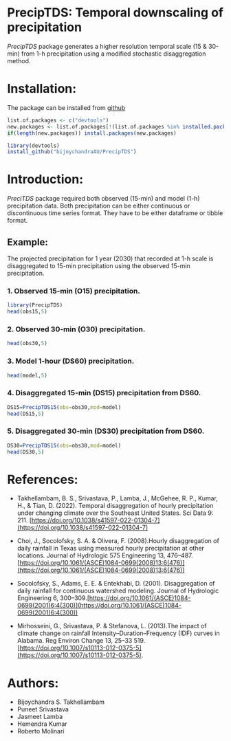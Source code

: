 

# PrecipTDS: Temporal downscaling of precipitation

*PrecipTDS* package generates a higher resolution temporal scale (15 & 30-min)
from 1-h precipitation using a modified stochastic disaggregation
method.

# Installation:

The package can be installed from
[github](https://github.com/bijoychandraAU/PreciTDS)

``` r
list.of.packages <- c("devtools")
new.packages <- list.of.packages[!(list.of.packages %in% installed.packages()[,"Package"])]
if(length(new.packages)) install.packages(new.packages)

library(devtools)
install_github("bijoychandraAU/PrecipTDS")
```

# Introduction:

*PreciTDS* package required both observed (15-min) and model (1-h)
precipitation data. Both precipitation can be either continuous or
discontinuous time series format. They have to be either dataframe or
tibble format.

## Example:

The projected precipitation for 1 year (2030)  that recorded at 1-h scale is disaggregated to 15-min precipitation using the observed 15-min
precipitation.

### 1. Observed 15-min (O15) precipitation.

``` r
library(PrecipTDS)
head(obs15,5)
```
### 2. Observed 30-min (O30) precipitation.

``` r
head(obs30,5)
```

### 3. Model 1-hour (DS60) precipitation.

``` r
head(model,5)
```

### 4. Disaggregated 15-min (DS15) precipitation from DS60.

``` r
DS15=PrecipTDS15(obs=obs30,mod=model)
head(DS15,5)
```

### 5. Disaggregated 30-min (DS30) precipitation from DS60.

``` r
DS30=PrecipTDS15(obs=obs30,mod=model)
head(DS30,5)
```

# References:
 - Takhellambam, B. S., Srivastava, P., Lamba, J., McGehee, R. P., Kumar, H., & Tian, D. (2022). Temporal disaggregation of hourly precipitation under changing climate over the Southeast United States. Sci Data 9: 211. [https://doi.org/10.1038/s41597-022-01304-7](https://doi.org/10.1038/s41597-022-01304-7) 
 
 - Choi, J., Socolofsky, S. A. & Olivera, F. (2008).Hourly disaggregation of daily rainfall in Texas  using measured hourly precipitation at other locations. Journal of Hydrologic 575 Engineering 13, 476–487.[https://doi.org/10.1061/(ASCE)1084-0699(2008)13:6(476)](https://doi.org/10.1061/(ASCE)1084-0699(2008)13:6(476))
 
 - Socolofsky, S., Adams, E. E. & Entekhabi, D. (2001). Disaggregation of daily rainfall for  continuous watershed modeling. Journal of Hydrologic Engineering 6, 300–309.[https://doi.org/10.1061/(ASCE)1084-0699(2001)6:4(300)](https://doi.org/10.1061/(ASCE)1084-0699(2001)6:4(300))
 
 - Mirhosseini, G., Srivastava, P. & Stefanova, L. (2013).The impact of climate change on rainfall  Intensity–Duration–Frequency (IDF) curves in Alabama. Reg Environ Change 13, 25–33 519.[https://doi.org/10.1007/s10113-012-0375-5](https://doi.org/10.1007/s10113-012-0375-5).


# Authors:

-   Bijoychandra S. Takhellambam
-   Puneet Srivastava
-   Jasmeet Lamba
-   Hemendra Kumar
-   Roberto Molinari
